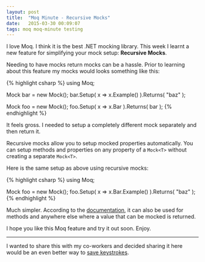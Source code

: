```yaml
---
layout: post
title:  "Moq Minute - Recursive Mocks"
date:   2015-03-30 00:09:07
tags: moq moq-minute testing
---
```


I love Moq. I think it is the best .NET mocking library. This week I learnt
a new feature for simplifying your mock setup: **Recursive Mocks**.

Needing to have mocks return mocks can be a hassle. Prior to learning about this
feature my mocks would looks something like this:

{% highlight csharp %}
using Moq;

Mock<Bar> bar = new Mock<Bar>();
bar.Setup( x => x.Example() ).Returns( "baz" );

Mock<Foo> foo = new Mock<Foo>();
foo.Setup( x => x.Bar ).Returns( bar );
{% endhighlight %}

It feels gross. I needed to setup a completely different mock separately and
then return it.

Recursive mocks allow you to setup mocked properties automatically. You can
setup methods and properties on any property of a ``Mock<T>`` without
creating a separate ``Mock<T>``.

Here is the same setup as above using recursive mocks:

{% highlight csharp %}
using Moq;

Mock<Foo> foo = new Mock<Foo>();
foo.Setup( x => x.Bar.Example() ).Returns( "baz" );
{% endhighlight %}

Much simpler. According to the [documentation][moq], it can also be used for
methods and anywhere else where a value that can be mocked is returned.

I hope you like this Moq feature and try it out soon. Enjoy.

<hr />

I wanted to share this with my co-workers and decided sharing it here would be
an even better way to [save keystrokes][keystrokes].

[keystrokes]: http://blog.jonudell.net/2007/04/10/too-busy-to-blog-count-your-keystrokes/
[moq]: https://github.com/Moq/moq4/wiki/Quickstart#customizing-mock-behavior
